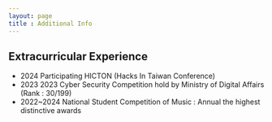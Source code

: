 ```yaml
---
layout: page
title : Additional Info
---
```


## Extracurricular Experience
- 2024	Participating HICTON (Hacks In Taiwan Conference)
- 2023 	2023 Cyber Security Competition hold by Ministry of Digital Affairs (Rank : 30/199)
- 2022~2024	National Student Competition of Music : Annual the highest distinctive awards